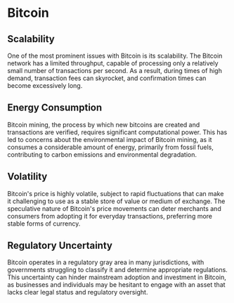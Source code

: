 # Bitcoin

## Scalability

One of the most prominent issues with Bitcoin is its scalability. The Bitcoin network has a limited throughput, capable of processing only a relatively small number of transactions per second. As a result, during times of high demand, transaction fees can skyrocket, and confirmation times can become excessively long.

## Energy Consumption

Bitcoin mining, the process by which new bitcoins are created and transactions are verified, requires significant computational power. This has led to concerns about the environmental impact of Bitcoin mining, as it consumes a considerable amount of energy, primarily from fossil fuels, contributing to carbon emissions and environmental degradation.

## Volatility

Bitcoin's price is highly volatile, subject to rapid fluctuations that can make it challenging to use as a stable store of value or medium of exchange. The speculative nature of Bitcoin's price movements can deter merchants and consumers from adopting it for everyday transactions, preferring more stable forms of currency.

## Regulatory Uncertainty

Bitcoin operates in a regulatory gray area in many jurisdictions, with governments struggling to classify it and determine appropriate regulations. This uncertainty can hinder mainstream adoption and investment in Bitcoin, as businesses and individuals may be hesitant to engage with an asset that lacks clear legal status and regulatory oversight.
